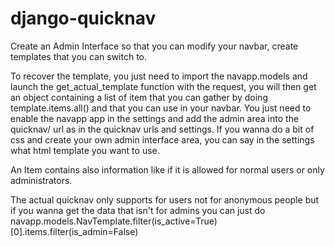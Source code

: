 # django-quicknav

Create an Admin Interface so that you can modify your navbar, create templates that you can switch to.

To recover the template, you just need to import the navapp.models and launch the get_actual_template function with the request, you will then get an object containing a list of item that you can gather by doing template.items.all() and that you can use in your navbar. You just need to enable the navapp app in the settings and add the admin area into the quicknav/ url as in the quicknav urls and settings. If you wanna do a bit of css and create your own admin interface area, you can say in the settings what html template you want to use.

An Item contains also information like if it is allowed for normal users or only administrators.

The actual quicknav only supports for users not for anonymous people but if you wanna get the data that isn't for admins you can just do navapp.models.NavTemplate.filter(is_active=True)[0].items.filter(is_admin=False)
